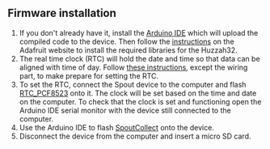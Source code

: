 ## Firmware installation  
 1. If you don't already have it, install the [Arduino IDE](https://www.arduino.cc/en/software) which will upload the compiled code to the device. Then follow the [instructions](https://learn.adafruit.com/adafruit-esp32-feather-v2/arduino-ide-setup) on the Adafruit website to install the required libraries for the Huzzah32. 
 2. The real time clock (RTC) will hold the date and time so that data can be aligned with time of day. Follow [these instructions](https://learn.adafruit.com/adafruit-pcf8523-real-time-clock/rtc-with-arduino), except the wiring part, to make prepare for setting the RTC. 
 3. To set the RTC, connect the Spout device to the computer and flash [RTC_PCF8523](https://github.com/eb-margolis-neuroscience-lab/lick-o-meter-construction-guide/blob/main/pcf8523.ino) onto it. The clock will be set based on the time and date on the computer. To check that the clock is set and functioning open the Arduino IDE serial monitor with the device still connected to the computer. 
4. Use the Arduino IDE to flash [SpoutCollect]([https://github.com/eb-margolis-neuroscience-lab/lick-o-meter-construction-guide/blob/main/SpoutCollectOct2022.ino](https://github.com/eb-margolis-neuroscience-lab/Spout/blob/main/arduino%20code/pcf8523.ino)) onto the device. 
5. Disconnect the device from the computer and insert a micro SD card. 
